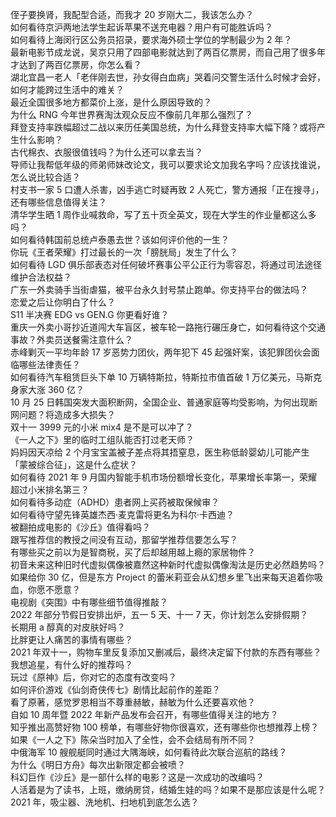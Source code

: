 侄子要换肾，我配型合适，而我才 20 岁刚大二，我该怎么办？  
如何看待京沪两地法学生起诉苹果不送充电器？用户有可能胜诉吗？  
如何看待上海闵行区公务员招录，要求海外硕士学位的学制最少为 2 年？  
最新电影节成龙说，吴京只用了四部电影就达到了两百亿票房，而自己用了很多年才达到了两百亿票房，你怎么看？  
湖北宜昌一老人「老伴刚去世，孙女得白血病」哭着问交警生活什么时候才会好，如何才能跨过生活中的难关？  
最近全国很多地方都菜价上涨，是什么原因导致的？  
为什么 RNG 今年世界赛淘汰观众反应不像前几年那么强烈了？  
拜登支持率跌幅超过二战以来历任美国总统，为什么拜登支持率大幅下降？或将产生什么影响？  
古代棉衣、衣服很值钱吗？为什么还可以拿去当？  
导师让我帮低年级的师弟师妹改论文，我可以要求论文加我名字吗？应该找谁说，怎么说比较合适？  
村支书一家 5 口遭人杀害，凶手逃亡时疑再致 2 人死亡，警方通报「正在搜寻」，还有哪些信息值得关注？  
清华学生晒 1 周作业喊救命，写了五十页全英文，现在大学生的作业量都这么多吗？  
如何看待韩国前总统卢泰愚去世？该如何评价他的一生？  
你玩《王者荣耀》打过最长的一次「膀胱局」发生了什么？  
如何看待 LGD 俱乐部表态对任何破坏赛事公平公正行为零容忍，将通过司法途径维护合法权益？  
广东一外卖骑手当街虐猫，被平台永久封号禁止跑单。你支持平台的做法吗？  
恋爱之后让你明白了什么？  
S11 半决赛 EDG vs GEN.G 你更看好谁？  
重庆一外卖小哥抄近道闯大车盲区，被车轮一路拖行碾压身亡，如何看待这个交通事故？外卖员送餐需注意什么？  
赤峰剿灭一平均年龄 17 岁恶势力团伙，两年犯下 45 起强奸案，该犯罪团伙会面临哪些法律责任？  
如何看待汽车租赁巨头下单 10 万辆特斯拉，特斯拉市值首破 1 万亿美元，马斯克身家大涨 360 亿？  
10 月 25 日韩国突发大面积断网，全国企业、普通家庭等均受影响，为何出现断网问题？将造成多大损失？  
双十一 3999 元的小米 mix4 是不是可以冲了？  
《一人之下》里的临时工组队能否打过老天师？  
妈妈因天凉给 2 个月宝宝盖被子差点将其捂窒息，医生称低龄婴幼儿可能产生「蒙被综合征」，这是什么症状？  
如何看待 2021 年 9 月国内智能手机市场份额增长变化，苹果增长率第一，荣耀超过小米排名第三？  
如何看待多动症（ADHD）患者网上买药被取保候审？  
如何看待守望先锋英雄杰西·麦克雷将更名为科尔·卡西迪？  
被翻拍成电影的《沙丘》值得看吗？  
跟写推荐信的教授之间没有互动，那留学推荐信要怎么写？  
有哪些买之前以为是智商税，买了后却越用越上瘾的家居物件？  
初音未来这种旧时代虚拟偶像被嘉然这种新时代虚拟偶像淘汰是历史必然趋势吗？  
如果给你 30 亿，但是东方 Project 的蕾米莉亚会从幻想乡里飞出来每天追着你吸血，你愿不愿意？  
电视剧《突围》中有哪些细节值得推敲？  
2022 年部分节假日安排出炉，五一 5 天、十一 7 天，你计划怎么安排假期？  
长期用 a 醇真的对皮肤好吗？  
比胖更让人痛苦的事情有哪些？  
2021 年双十一，购物车里反复添加又删减后，最终决定留下付款的东西有哪些？  
我想追星，有什么好的推荐吗？  
玩过《原神》后，你对它的态度有改变吗？  
如何评价游戏《仙剑奇侠传七》剧情比起前作的差距？  
看了原著，感觉罗恩相当不尊重赫敏，赫敏为什么还要喜欢他？  
自如 10 周年暨 2022 年新产品发布会召开，有哪些值得关注的地方？  
知乎推出高赞好物 100 榜单，有哪些好物你很喜欢，还有哪些你也想推荐上榜？  
如果《一人之下》陈朵当时加入了全性，会不会结局有所不同？  
中俄海军 10 艘舰艇同时通过大隅海峡，如何看待此次联合巡航的路线？  
为什么《明日方舟》每次出新限定都会被喷？  
科幻巨作《沙丘》是一部什么样的电影？这是一次成功的改编吗？  
人活着是为了读书，上班，缴纳房贷，结婚生娃的吗？如果不是那应该是什么呢？  
2021 年，吸尘器、洗地机、扫地机到底怎么选？  
